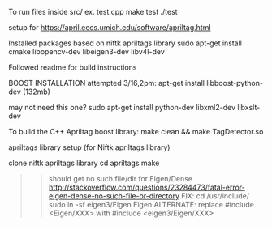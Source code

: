 To run files inside src/
ex. test.cpp
make test
./test

setup for https://april.eecs.umich.edu/software/apriltag.html

Installed packages based on niftk apriltags library
sudo apt-get install cmake libopencv-dev libeigen3-dev libv4l-dev

Followed readme for build instructions

BOOST INSTALLATION
attempted 3/16,2pm: apt-get install libboost-python-dev (132mb)

may not need this one?
sudo apt-get install python-dev libxml2-dev libxslt-dev

To build the C++ Apriltag boost library:
make clean && make TagDetector.so



apriltags library setup (for Niftk apriltags library)

clone niftk apriltags library
cd apriltags
make

>> should get no such file/dir for Eigen/Dense
http://stackoverflow.com/questions/23284473/fatal-error-eigen-dense-no-such-file-or-directory
FIX:
cd /usr/include/
sudo ln -sf eigen3/Eigen Eigen
ALTERNATE:
replace #include <Eigen/XXX> with #include <eigen3/Eigen/XXX>